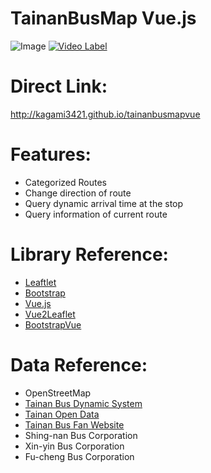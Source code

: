 TainanBusMap Vue.js
============
![Image]()
[![Video Label](https://github.com/user-attachments/assets/c0e29a7f-45e3-4150-aeb4-1e1544b2d59a)](https://youtu.be/E_l5MAH54hQ)

# Direct Link:
http://kagami3421.github.io/tainanbusmapvue

# Features:

* Categorized Routes
* Change direction of route
* Query dynamic arrival time at the stop
* Query information of current route

# Library Reference:

* [Leaftlet](http://leafletjs.com/)
* [Bootstrap](http://getbootstrap.com/)
* [Vue.js](https://vuejs.org/)
* [Vue2Leaflet](https://korigan.github.io/Vue2Leaflet/)
* [BootstrapVue](https://bootstrap-vue.js.org/)

# Data Reference:

* OpenStreetMap
* [Tainan Bus Dynamic System](http://tourguide.tainan.gov.tw/newtnbusweb/)
* [Tainan Open Data](http://data.tainan.gov.tw/)
* [Tainan Bus Fan Website](http://nottainanbus.wix.com/tainancitybus)
* Shing-nan Bus Corporation
* Xin-yin Bus Corporation
* Fu-cheng Bus Corporation
